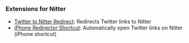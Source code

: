 ### Extensions for Nitter

- [Twitter to Nitter Redirect](https://addons.mozilla.org/en-US/firefox/addon/twitter-to-nitter-redirect/): Redirects Twitter links to Nitter
- [iPhone Redirector Shortcut](https://www.icloud.com/shortcuts/3e90ac68c77b45eb82cb18dab519ff76): Automatically open Twitter links on Nitter (iPhone shortcut)